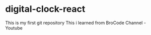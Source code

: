 # digital-clock-react
This is my first git repository
This i learned from BroCode Channel - Youtube
